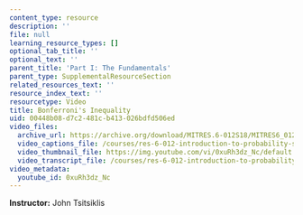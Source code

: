```yaml
---
content_type: resource
description: ''
file: null
learning_resource_types: []
optional_tab_title: ''
optional_text: ''
parent_title: 'Part I: The Fundamentals'
parent_type: SupplementalResourceSection
related_resources_text: ''
resource_index_text: ''
resourcetype: Video
title: Bonferroni's Inequality
uid: 00448b08-d7c2-481c-b413-026bdfd506ed
video_files:
  archive_url: https://archive.org/download/MITRES.6-012S18/MITRES6_012S18_S01-10_300k.mp4
  video_captions_file: /courses/res-6-012-introduction-to-probability-spring-2018/cd023bc4842f5151a129ec7f6af2b403_0xuRh3dz_Nc.vtt
  video_thumbnail_file: https://img.youtube.com/vi/0xuRh3dz_Nc/default.jpg
  video_transcript_file: /courses/res-6-012-introduction-to-probability-spring-2018/9ff5418d27a06b574a82835b2f6fe11c_0xuRh3dz_Nc.pdf
video_metadata:
  youtube_id: 0xuRh3dz_Nc
---
```


**Instructor:** John Tsitsiklis